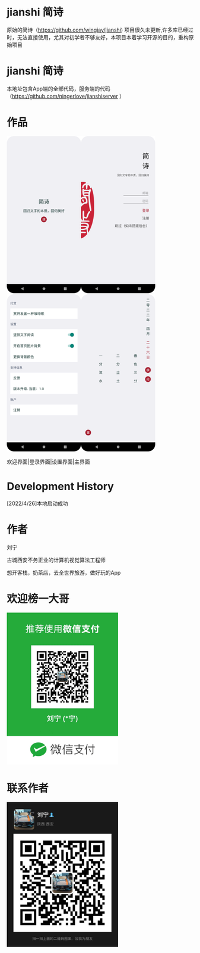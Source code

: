 # jianshi 简诗
原始的简诗（https://github.com/wingjay/jianshi) 项目很久未更新,许多库已经过时，无法直接使用，尤其对初学者不够友好，本项目本着学习开源的目的，重构原始项目
# jianshi 简诗
本地址包含App端的全部代码，服务端的代码（https://github.com/ningerlove/jianshiserver ）
# 作品

<img src="https://github.com/ningerlove/jianshi/blob/main/app/src/main/res/jiemian/welcome.png" width="200"/><img src="https://github.com/ningerlove/jianshi/blob/main/app/src/main/res/jiemian/signup.png" width="200"/><img src="https://github.com/ningerlove/jianshi/blob/main/app/src/main/res/jiemian/setting.png" width="200"/><img src="https://github.com/ningerlove/jianshi/blob/main/app/src/main/res/jiemian/main.png" width="200"/>

欢迎界面|登录界面|设置界面|主界面

# Development History
[2022/4/26]本地启动成功
# 作者
刘宁

古城西安不务正业的计算机视觉算法工程师

想开客栈，奶茶店，去全世界旅游，做好玩的App
# 欢迎榜一大哥
<img src="https://github.com/ningerlove/jianshi/blob/main/app/src/main/res/mipmap-mdpi/pay_weixing_liuning.jpg" width="300px">

# 联系作者
<img src="https://github.com/ningerlove/jianshi/blob/main/app/src/main/res/others/liuning_weixing.jpg" width="300px">


